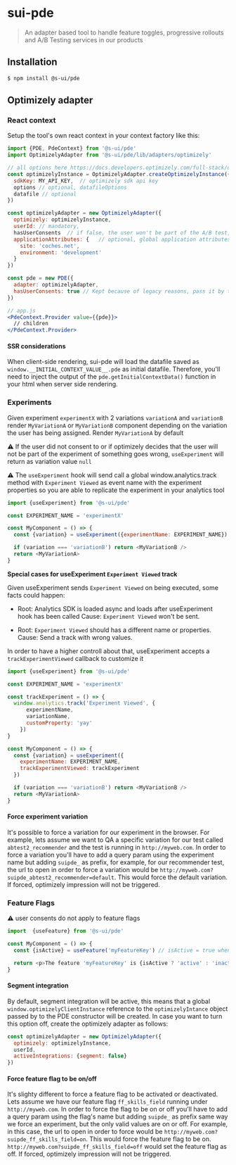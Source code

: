 # sui-pde

> An adapter based tool to handle feature toggles, progressive rollouts and A/B Testing services in our products

## Installation

```sh
$ npm install @s-ui/pde
```

## Optimizely adapter

### React context

Setup the tool's own react context in your context factory like this:

```jsx
import {PDE, PdeContext} from '@s-ui/pde'
import OptimizelyAdapter from '@s-ui/pde/lib/adapters/optimizely'

// all options here https://docs.developers.optimizely.com/full-stack/docs/initialize-sdk-javascript-node, but for now only 3 of them are available
const optimizelyInstance = OptimizelyAdapter.createOptimizelyInstance({
  sdkKey: MY_API_KEY,  // optimizely sdk api key
  options // optional, datafileOptions
  datafile // optional
})

const optimizelyAdapter = new OptimizelyAdapter({
  optimizely: optimizelyInstance,
  userId: // mandatory,
  hasUserConsents  // if false, the user won't be part of the A/B test,
  applicationAttributes: {   // optional, global application attributes that must be send on every experiment activation
    site: 'coches.net',
    environment: 'development'
  }
})

const pde = new PDE({
  adapter: optimizelyAdapter,
  hasUserConsents: true // Kept because of legacy reasons, pass it by the OptimizelyAdapter constructor
})

// app.js
<PdeContext.Provider value={{pde}}>
  // children
</PdeContext.Provider>
```

#### SSR considerations

When client-side rendering, sui-pde will load the datafile saved as `window.__INITIAL_CONTEXT_VALUE__.pde` as initial datafile. Therefore, you'll need to inject the output of the `pde.getInitialContextData()` function in your html when server side rendering.

### Experiments

Given experiment `experimentX` with 2 variations `variationA` and `variationB` render `MyVariationA` or `MyVariationB` component depending on the variation the user has being assigned. Render `MyVariationA` by default

⚠️ If the user did not consent to or if optimizely decides that the user will not be part of the experiment of something goes wrong, `useExperiment` will return as variation value `null`

⚠️ The `useExperiment` hook will send call a global window.analytics.track method with `Experiment Viewed` as event name with the experiment properties so you are able to replicate the experiment in your analytics tool

```js
import {useExperiment} from '@s-ui/pde'

const EXPERIMENT_NAME = 'experimentX'

const MyComponent = () => {
  const {variation} = useExperiment({experimentName: EXPERIMENT_NAME})

  if (variation === 'variationB') return <MyVariationB />
  return <MyVariationA>
}
```

**Special cases for useExperiment `Experiment Viewed` track**

Given useExperiment sends `Experiment Viewed` on being executed, some facts could happen:

- Root: Analytics SDK is loaded async and loads after useExperiment hook has been called
Cause: `Experiment Viewed` won't be sent.

- Root: `Experiment Viewed` should has a different name or properties.
Cause: Send a track with wrong values.

In order to have a higher controll about that, useExperiment accepts a `trackExperimentViewed` callback to customize it

```js
import {useExperiment} from '@s-ui/pde'

const EXPERIMENT_NAME = 'experimentX'

const trackExperiment = () => {
  window.analytics.track('Experiment Viewed', {
      experimentName,
      variationName,
      customProperty: 'yay'
    })
}

const MyComponent = () => {
  const {variation} = useExperiment({
    experimentName: EXPERIMENT_NAME,
    trackExperimentViewed: trackExperiment
  })

  if (variation === 'variationB') return <MyVariationB />
  return <MyVariationA>
}
```

#### Force experiment variation

It's possible to force a variation for our experiment in the browser. For example, lets assume we want to QA a specific variation for our test called `abtest2_recommender` and the test is running in `http://myweb.com`. In order to force a variation you'll have to add a query param using the experiment name but adding `suipde_` as prefix, for example, for our recommender test, the url to open in order to force a variation would be `http://myweb.com?suipde_abtest2_recommender=default`. This would force the default variation. If forced, optimizely impression will not be triggered.

### Feature Flags

⚠️ user consents do not apply to feature flags

```js
import  {useFeature} from '@s-ui/pde'

const MyComponent = () => {
  const {isActive} = useFeature('myFeatureKey') // isActive = true when the feature flag is activated

  return <p>The feature 'myFeatureKey' is {isActive ? 'active' : 'inactive'}</p>
}

```

#### Segment integration

By default, segment integration will be active, this means that a global `window.optimizelyClientInstance` reference to the `optimizelyIntance` object passed by to the PDE constructor will be created. In case you want to turn this option off, create the optimizely adapter as follows:

```js
const optimizelyAdapter = new OptimizelyAdapter({
  optimizely: optimizelyInstance,
  userId,
  activeIntegrations: {segment: false}
})
```

#### Force feature flag to be on/off

It's slighty different to force a feature flag to be activated or deactivated. Lets assume we have our feature flag `ff_skills_field` running under `http://myweb.com`. In order to force the flag to be on or off you'll have to add a query param using the flag's name but adding `suipde_` as prefix same way we force an experiment, but the only valid values are on or off. For example, in this case, the url to open in order to force would be `http://myweb.com?suipde_ff_skills_field=on`. This would force the feature flag to be on. `http://myweb.com?suipde_ff_skills_field=off` would set the feature flag as off. If forced, optimizely impression will not be triggered.
